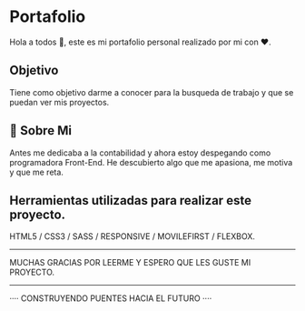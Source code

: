 # Portafolio

Hola a todos 👋️, este es mi portafolio personal realizado por mi con ❤️.

## Objetivo

Tiene como objetivo darme a conocer para la busqueda de trabajo y que se puedan ver mis proyectos.

## 🚀 Sobre Mi
Antes me dedicaba a la contabilidad y ahora estoy despegando como programadora Front-End.
He descubierto algo que me apasiona, me motiva y que me reta.

## Herramientas utilizadas para realizar este proyecto.

HTML5 / CSS3 / SASS / RESPONSIVE / MOVILEFIRST / FLEXBOX.

<HR>
MUCHAS GRACIAS POR LEERME Y ESPERO QUE LES GUSTE MI PROYECTO.
   
   <HR>


···· CONSTRUYENDO PUENTES HACIA EL FUTURO ····



